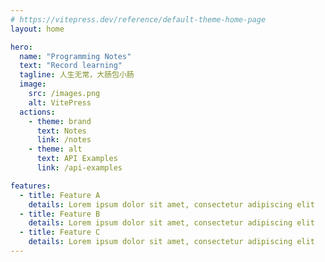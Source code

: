 ```yaml
---
# https://vitepress.dev/reference/default-theme-home-page
layout: home

hero:
  name: "Programming Notes"
  text: "Record learning"
  tagline: 人生无常，大肠包小肠
  image:
    src: /images.png
    alt: VitePress
  actions:
    - theme: brand
      text: Notes
      link: /notes
    - theme: alt
      text: API Examples
      link: /api-examples

features:
  - title: Feature A
    details: Lorem ipsum dolor sit amet, consectetur adipiscing elit
  - title: Feature B
    details: Lorem ipsum dolor sit amet, consectetur adipiscing elit
  - title: Feature C
    details: Lorem ipsum dolor sit amet, consectetur adipiscing elit
---
```

